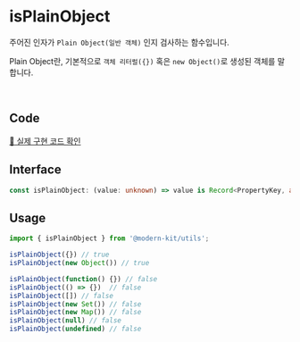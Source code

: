 # isPlainObject

주어진 인자가 `Plain Object(일반 객체)` 인지 검사하는 함수입니다. 

Plain Object란, 기본적으로 `객체 리터럴({})` 혹은 `new Object()`로 생성된 객체를 말합니다.

<br />

## Code 

[🔗 실제 구현 코드 확인](https://github.com/modern-agile-team/modern-kit/blob/main/packages/utils/src/validator/isPlainObject/index.ts)

## Interface 
```ts title="typescript"
const isPlainObject: (value: unknown) => value is Record<PropertyKey, any>
```

## Usage
```ts title="typescript"
import { isPlainObject } from '@modern-kit/utils';

isPlainObject({}) // true 
isPlainObject(new Object()) // true 

isPlainObject(function() {}) // false 
isPlainObject(() => {})  // false 
isPlainObject([]) // false 
isPlainObject(new Set()) // false 
isPlainObject(new Map()) // false 
isPlainObject(null) // false 
isPlainObject(undefined) // false 
```




